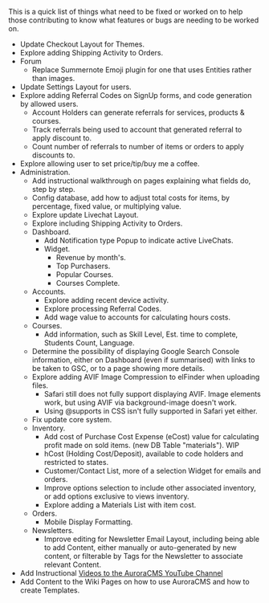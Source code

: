 This is a quick list of things what need to be fixed or worked on to help those contributing to know what features or bugs are needing to be worked on.

- Update Checkout Layout for Themes.
- Explore adding Shipping Activity to Orders.
- Forum
  - Replace Summernote Emoji plugin for one that uses Entities rather than images.
- Update Settings Layout for users.
- Explore adding Referral Codes on SignUp forms, and code generation by allowed users.
  - Account Holders can generate referrals for services, products & courses.
  - Track referrals being used to account that generated referral to apply discount to.
  - Count number of referrals to number of items or orders to apply discounts to.
- Explore allowing user to set price/tip/buy me a coffee.
- Administration.
  - Add instructional walkthrough on pages explaining what fields do, step by step.
  - Config database, add how to adjust total costs for items, by percentage, fixed value, or multiplying value.
  - Explore update Livechat Layout.
  - Explore including Shipping Activity to Orders.
  - Dashboard.
    - Add Notification type Popup to indicate active LiveChats.
    - Widget.
      - Revenue by month's.
      - Top Purchasers.
      - Popular Courses.
      - Courses Complete.
  - Accounts.
    - Explore adding recent device activity.
    - Explore processing Referral Codes.
    - Add wage value to accounts for calculating hours costs.
  - Courses.
    - Add information, such as Skill Level, Est. time to complete, Students Count, Language.
  - Determine the possibility of displaying Google Search Console information, either on Dashboard (even if summarised) with links to be taken to GSC, or to a page showing more details.
  - Explore adding AVIF Image Compression to elFinder when uploading files.
    - Safari still does not fully support displaying AVIF. Image elements work, but using AVIF via background-image doesn't work.
    - Using @supports in CSS isn't fully supported in Safari yet either.
  - Fix update core system.
  - Inventory.
    - Add cost of Purchase Cost Expense (eCost) value for calculating profit made on sold items. (new DB Table "materials"). WIP
    - hCost (Holding Cost/Deposit), available to code holders and restricted to states.
    - Customer/Contact List, more of a selection Widget for emails and orders.
    - Improve options selection to include other associated inventory, or add options exclusive to views inventory.
    - Explore adding a Materials List with item cost.
  - Orders.
    - Mobile Display Formatting.
  - Newsletters.
    - Improve editing for Newsletter Email Layout, including being able to add Content, either manually or auto-generated by new content, or filterable by Tags for the Newsletter to associate relevant Content.
- Add Instructional [Videos to the AuroraCMS YouTube Channel](https://www.youtube.com/channel/UC9vFbrBKmnSgf8TNUBvDX2Q)
- Add Content to the Wiki Pages on how to use AuroraCMS and how to create Templates.
